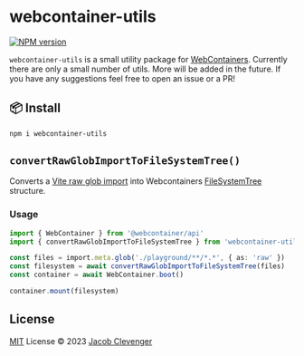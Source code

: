 # webcontainer-utils

[![NPM version](https://img.shields.io/npm/v/webcontainer-utils?color=a1b858&label=)](https://www.npmjs.com/package/webcontainer-utils)

`webcontainer-utils` is a small utility package for [WebContainers](https://webcontainers.io/). Currently there are only a small number of utils. More will be added in the future. If you have any suggestions feel free to open an issue or a PR!

## 📦 Install

```bash
npm i webcontainer-utils
```

## `convertRawGlobImportToFileSystemTree()`

Converts a [Vite raw glob import](https://vitejs.dev/guide/features.html#glob-import-as) into Webcontainers [FileSystemTree](https://webcontainers.io/api#filesystemtree) structure.

### Usage

```ts
import { WebContainer } from '@webcontainer/api'
import { convertRawGlobImportToFileSystemTree } from 'webcontainer-utils'

const files = import.meta.glob('./playground/**/*.*', { as: 'raw' })
const filesystem = await convertRawGlobImportToFileSystemTree(files)
const container = await WebContainer.boot()

container.mount(filesystem)
```


## License

[MIT](./LICENSE) License © 2023 [Jacob Clevenger](https://github.com/wheatjs)
